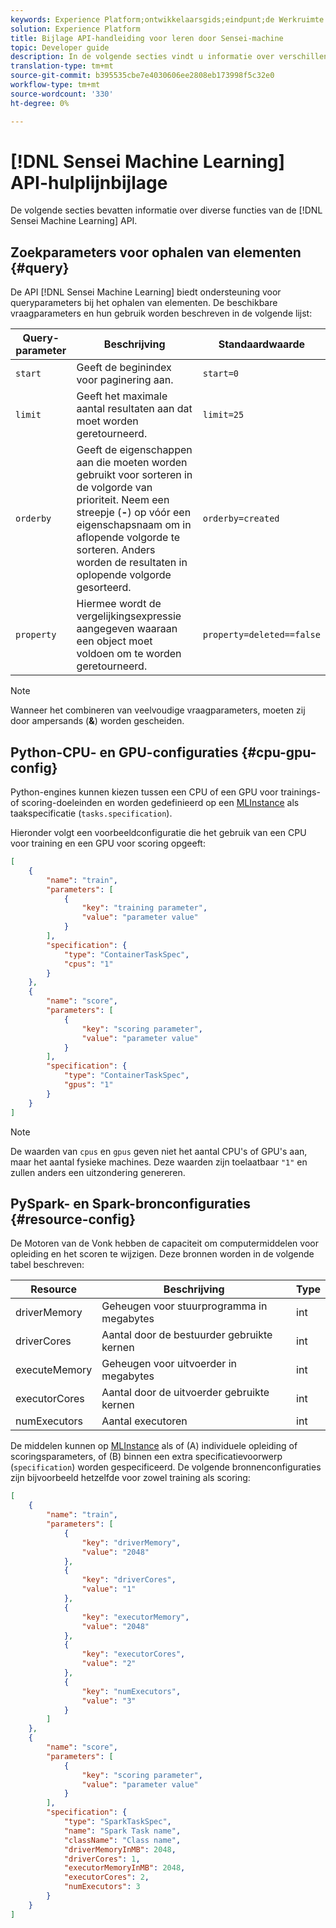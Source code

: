 ```yaml
---
keywords: Experience Platform;ontwikkelaarsgids;eindpunt;de Werkruimte van de Wetenschap van Gegevens;populaire onderwerpen;
solution: Experience Platform
title: Bijlage API-handleiding voor leren door Sensei-machine
topic: Developer guide
description: In de volgende secties vindt u informatie over verschillende functies van de API voor leren van Sensei-machines.
translation-type: tm+mt
source-git-commit: b395535cbe7e4030606ee2808eb173998f5c32e0
workflow-type: tm+mt
source-wordcount: '330'
ht-degree: 0%

---
```



# [!DNL Sensei Machine Learning] API-hulplijnbijlage

De volgende secties bevatten informatie over diverse functies van de [!DNL Sensei Machine Learning] API.

## Zoekparameters voor ophalen van elementen {#query}

De API [!DNL Sensei Machine Learning] biedt ondersteuning voor queryparameters bij het ophalen van elementen. De beschikbare vraagparameters en hun gebruik worden beschreven in de volgende lijst:

| Query-parameter | Beschrijving | Standaardwaarde |
| --------------- | ----------- | ------- |
| `start` | Geeft de beginindex voor paginering aan. | `start=0` |
| `limit` | Geeft het maximale aantal resultaten aan dat moet worden geretourneerd. | `limit=25` |
| `orderby` | Geeft de eigenschappen aan die moeten worden gebruikt voor sorteren in de volgorde van prioriteit. Neem een streepje (**-**) op vóór een eigenschapsnaam om in aflopende volgorde te sorteren. Anders worden de resultaten in oplopende volgorde gesorteerd. | `orderby=created` |
| `property` | Hiermee wordt de vergelijkingsexpressie aangegeven waaraan een object moet voldoen om te worden geretourneerd. | `property=deleted==false` |

>[!NOTE]
>
>Wanneer het combineren van veelvoudige vraagparameters, moeten zij door ampersands (**&amp;**) worden gescheiden.

## Python-CPU- en GPU-configuraties {#cpu-gpu-config}

Python-engines kunnen kiezen tussen een CPU of een GPU voor trainings- of scoring-doeleinden en worden gedefinieerd op een [MLInstance](./mlinstances.md) als taakspecificatie (`tasks.specification`).

Hieronder volgt een voorbeeldconfiguratie die het gebruik van een CPU voor training en een GPU voor scoring opgeeft:

```json
[
    {
        "name": "train",
        "parameters": [
            {
                "key": "training parameter",
                "value": "parameter value"
            }    
        ],
        "specification": {
            "type": "ContainerTaskSpec",
            "cpus": "1"
        }
    },
    {
        "name": "score",
        "parameters": [
            {
                "key": "scoring parameter",
                "value": "parameter value" 
            }
        ],
        "specification": {
            "type": "ContainerTaskSpec",
            "gpus": "1"
        }
    }
]
```

>[!NOTE]
>
>De waarden van `cpus` en `gpus` geven niet het aantal CPU&#39;s of GPU&#39;s aan, maar het aantal fysieke machines. Deze waarden zijn toelaatbaar `"1"` en zullen anders een uitzondering genereren.

## PySpark- en Spark-bronconfiguraties {#resource-config}

De Motoren van de Vonk hebben de capaciteit om computermiddelen voor opleiding en het scoren te wijzigen. Deze bronnen worden in de volgende tabel beschreven:

| Resource | Beschrijving | Type |
| -------- | ----------- | ---- |
| driverMemory | Geheugen voor stuurprogramma in megabytes | int |
| driverCores | Aantal door de bestuurder gebruikte kernen | int |
| executeMemory | Geheugen voor uitvoerder in megabytes | int |
| executorCores | Aantal door de uitvoerder gebruikte kernen | int |
| numExecutors | Aantal executoren | int |

De middelen kunnen op [MLInstance](./mlinstances.md) als of (A) individuele opleiding of scoringsparameters, of (B) binnen een extra specificatievoorwerp (`specification`) worden gespecificeerd. De volgende bronnenconfiguraties zijn bijvoorbeeld hetzelfde voor zowel training als scoring:

```json
[
    {
        "name": "train",
        "parameters": [
            {
                "key": "driverMemory",
                "value": "2048"
            },
            {
                "key": "driverCores",
                "value": "1"
            },
            {
                "key": "executorMemory",
                "value": "2048"
            },
            {
                "key": "executorCores",
                "value": "2"
            },
            {
                "key": "numExecutors",
                "value": "3"
            }
        ]
    },
    {
        "name": "score",
        "parameters": [
            {
                "key": "scoring parameter",
                "value": "parameter value"
            }
        ],
        "specification": {
            "type": "SparkTaskSpec",
            "name": "Spark Task name",
            "className": "Class name",
            "driverMemoryInMB": 2048,
            "driverCores": 1,
            "executorMemoryInMB": 2048,
            "executorCores": 2,
            "numExecutors": 3
        }
    }
]
```
